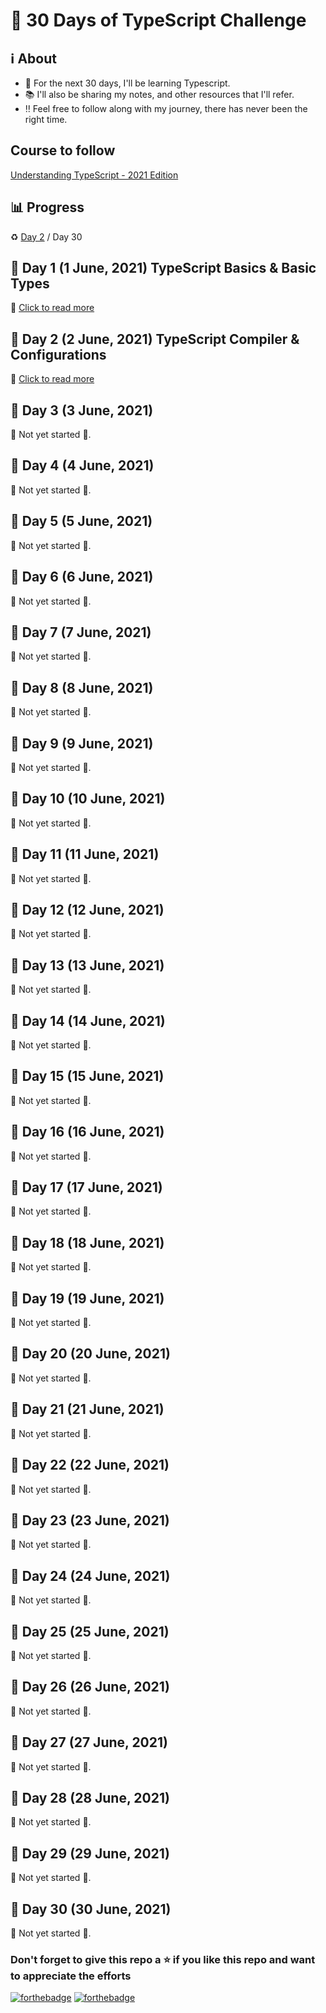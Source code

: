 # :pushpin: 30 Days of TypeScript Challenge

## :information_source: About

- :crystal_ball: For the next 30 days, I'll be learning Typescript.
- :books: I'll also be sharing my notes, and other resources that I'll refer.
- :bangbang: Feel free to follow along with my journey, there has never been the right time.

## Course to follow

[Understanding TypeScript - 2021 Edition](https://www.udemy.com/course/understanding-typescript/)

## :bar_chart: Progress

:recycle: [Day 2](https://github.com/tarunsinghdev/30DaysOfTypeScript/blob/master/Day-2-30DaysOfTypeScript.md) / Day 30

## :large_orange_diamond: Day 1 (1 June, 2021) TypeScript Basics & Basic Types

:paperclip: [Click to read more](https://github.com/tarunsinghdev/30DaysOfTypeScript/blob/master/Day-1-30DaysOfTypeScript.md)

## :large_orange_diamond: Day 2 (2 June, 2021) TypeScript Compiler & Configurations

:paperclip: [Click to read more](https://github.com/tarunsinghdev/30DaysOfTypeScript/blob/master/Day-2-30DaysOfTypeScript.md)

## :large_orange_diamond: Day 3 (3 June, 2021)

:construction: Not yet started :construction:.

## :large_orange_diamond: Day 4 (4 June, 2021)

:construction: Not yet started :construction:.

## :large_orange_diamond: Day 5 (5 June, 2021)

:construction: Not yet started :construction:.

## :large_orange_diamond: Day 6 (6 June, 2021)

:construction: Not yet started :construction:.

## :large_orange_diamond: Day 7 (7 June, 2021)

:construction: Not yet started :construction:.

## :large_orange_diamond: Day 8 (8 June, 2021)

:construction: Not yet started :construction:.

## :large_orange_diamond: Day 9 (9 June, 2021)

:construction: Not yet started :construction:.

## :large_orange_diamond: Day 10 (10 June, 2021)

:construction: Not yet started :construction:.

## :large_orange_diamond: Day 11 (11 June, 2021)

:construction: Not yet started :construction:.

## :large_orange_diamond: Day 12 (12 June, 2021)

:construction: Not yet started :construction:.

## :large_orange_diamond: Day 13 (13 June, 2021)

:construction: Not yet started :construction:.

## :large_orange_diamond: Day 14 (14 June, 2021)

:construction: Not yet started :construction:.

## :large_orange_diamond: Day 15 (15 June, 2021)

:construction: Not yet started :construction:.

## :large_orange_diamond: Day 16 (16 June, 2021)

:construction: Not yet started :construction:.

## :large_orange_diamond: Day 17 (17 June, 2021)

:construction: Not yet started :construction:.

## :large_orange_diamond: Day 18 (18 June, 2021)

:construction: Not yet started :construction:.

## :large_orange_diamond: Day 19 (19 June, 2021)

:construction: Not yet started :construction:.

## :large_orange_diamond: Day 20 (20 June, 2021)

:construction: Not yet started :construction:.

## :large_orange_diamond: Day 21 (21 June, 2021)

:construction: Not yet started :construction:.

## :large_orange_diamond: Day 22 (22 June, 2021)

:construction: Not yet started :construction:.

## :large_orange_diamond: Day 23 (23 June, 2021)

:construction: Not yet started :construction:.

## :large_orange_diamond: Day 24 (24 June, 2021)

:construction: Not yet started :construction:.

## :large_orange_diamond: Day 25 (25 June, 2021)

:construction: Not yet started :construction:.

## :large_orange_diamond: Day 26 (26 June, 2021)

:construction: Not yet started :construction:.

## :large_orange_diamond: Day 27 (27 June, 2021)

:construction: Not yet started :construction:.

## :large_orange_diamond: Day 28 (28 June, 2021)

:construction: Not yet started :construction:.

## :large_orange_diamond: Day 29 (29 June, 2021)

:construction: Not yet started :construction:.

## :large_orange_diamond: Day 30 (30 June, 2021)

:construction: Not yet started :construction:.

### Don't forget to give this repo a ⭐ if you like this repo and want to appreciate the efforts

[![forthebadge](https://forthebadge.com/images/badges/built-with-love.svg)](https://forthebadge.com)
[![forthebadge](https://forthebadge.com/images/badges/built-by-developers.svg)](https://forthebadge.com)
